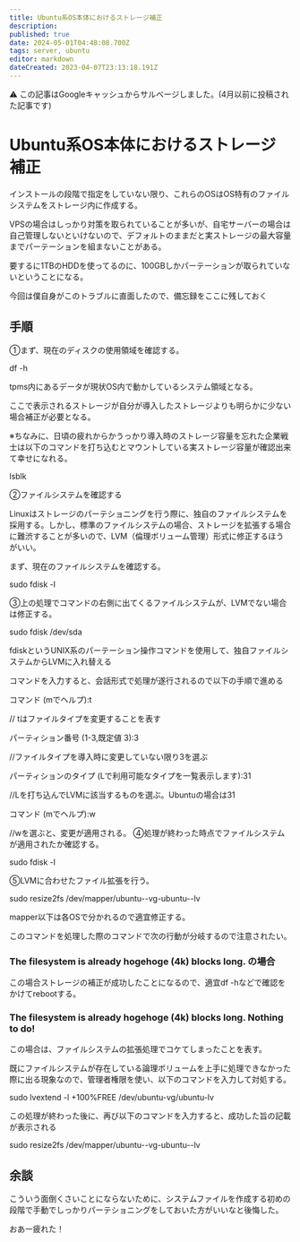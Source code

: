 ```yaml
---
title: Ubuntu系OS本体におけるストレージ補正
description: 
published: true
date: 2024-05-01T04:48:08.700Z
tags: server, ubuntu
editor: markdown
dateCreated: 2023-04-07T23:13:18.191Z
---
```


:warning: この記事はGoogleキャッシュからサルベージしました。(4月以前に投稿された記事です)

# Ubuntu系OS本体におけるストレージ補正

インストールの段階で指定をしていない限り、これらのOSはOS特有のファイルシステムをストレージ内に作成する。

VPSの場合はしっかり対策を取られていることが多いが、自宅サーバーの場合は自己管理しないといけないので、デフォルトのままだと実ストレージの最大容量までパーテーションを組まないことがある。

要するに1TBのHDDを使ってるのに、100GBしかパーテーションが取られていないということになる。

今回は僕自身がこのトラブルに直面したので、備忘録をここに残しておく

## 手順

①まず、現在のディスクの使用領域を確認する。

df -h

tpms内にあるデータが現状OS内で動かしているシステム領域となる。

ここで表示されるストレージが自分が導入したストレージよりも明らかに少ない場合補正が必要となる。

※ちなみに、日頃の疲れからかうっかり導入時のストレージ容量を忘れた企業戦士は以下のコマンドを打ち込むとマウントしている実ストレージ容量が確認出来て幸せになれる。

lsblk

②ファイルシステムを確認する

Linuxはストレージのパーテショニングを行う際に、独自のファイルシステムを採用する。しかし、標準のファイルシステムの場合、ストレージを拡張する場合に難渋することが多いので、LVM（倫理ボリューム管理）形式に修正するほうがいい。

まず、現在のファイルシステムを確認する。

sudo fdisk -l

③上の処理でコマンドの右側に出てくるファイルシステムが、LVMでない場合は修正する。

sudo fdisk /dev/sda

fdiskというUNIX系のパーテーション操作コマンドを使用して、独自ファイルシステムからLVMに入れ替える

コマンドを入力すると、会話形式で処理が遂行されるので以下の手順で進める

コマンド (mでヘルプ):t

// tはファイルタイプを変更することを表す

パーティション番号 (1-3,既定値 3):3

//ファイルタイプを導入時に変更していない限り3を選ぶ

パーティションのタイプ (Lで利用可能なタイプを一覧表示します):31

//Lを打ち込んでLVMに該当するものを選ぶ。Ubuntuの場合は31

コマンド (mでヘルプ):w

//wを選ぶと、変更が適用される。
④処理が終わった時点でファイルシステムが適用されたか確認する。

sudo fdisk -l

⑤LVMに合わせたファイル拡張を行う。

sudo resize2fs /dev/mapper/ubuntu--vg-ubuntu--lv

mapper以下は各OSで分かれるので適宜修正する。

このコマンドを処理した際のコマンドで次の行動が分岐するので注意されたい。

### The filesystem is already hogehoge (4k) blocks long. の場合

この場合ストレージの補正が成功したことになるので、適宜df -hなどで確認をかけてrebootする。

### The filesystem is already hogehoge (4k) blocks long. Nothing to do!

この場合は、ファイルシステムの拡張処理でコケてしまったことを表す。

既にファイルシステムが存在している論理ボリュームを上手に処理できなかった際に出る現象なので、管理者権限を使い、以下のコマンドを入力して対処する。

sudo lvextend -l +100%FREE /dev/ubuntu-vg/ubuntu-lv

この処理が終わった後に、再び以下のコマンドを入力すると、成功した旨の記載が表示される

sudo resize2fs /dev/mapper/ubuntu--vg-ubuntu--lv

## 余談

こういう面倒くさいことにならないために、システムファイルを作成する初めの段階で手動でしっかりパーテショニングをしておいた方がいいなと後悔した。

おあー疲れた！